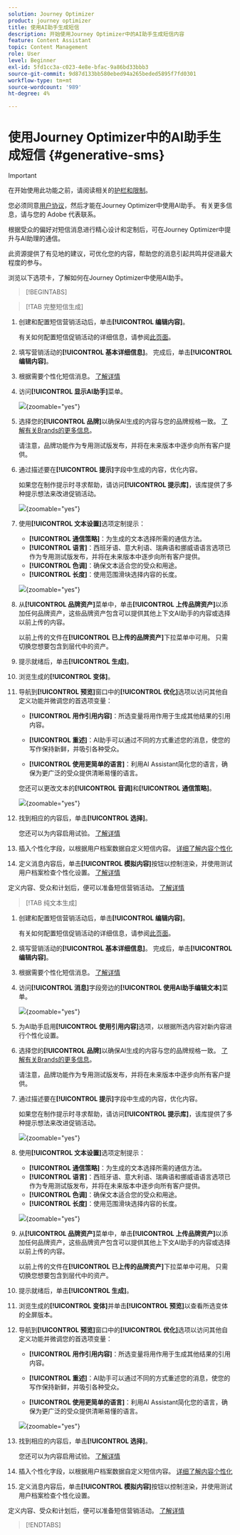 ```yaml
---
solution: Journey Optimizer
product: journey optimizer
title: 使用AI助手生成短信
description: 开始使用Journey Optimizer中的AI助手生成短信内容
feature: Content Assistant
topic: Content Management
role: User
level: Beginner
exl-id: 5fd1cc3a-c023-4e8e-bfac-9a86bd33bbb3
source-git-commit: 9d87d133bb580ebed94a265beded5895f7fd0301
workflow-type: tm+mt
source-wordcount: '989'
ht-degree: 4%

---
```


# 使用Journey Optimizer中的AI助手生成短信 {#generative-sms}

>[!IMPORTANT]
>
>在开始使用此功能之前，请阅读相关的[护栏和限制](gs-generative.md#generative-guardrails)。
></br>
>
>您必须同意[用户协议](https://www.adobe.com/legal/licenses-terms/adobe-dx-gen-ai-user-guidelines.html)，然后才能在Journey Optimizer中使用AI助手。 有关更多信息，请与您的 Adobe 代表联系。

根据受众的偏好对短信消息进行精心设计和定制后，可在Journey Optimizer中提升与AI助理的通信。

此资源提供了有见地的建议，可优化您的内容，帮助您的消息引起共鸣并促进最大程度的参与。

浏览以下选项卡，了解如何在Journey Optimizer中使用AI助手。

>[!BEGINTABS]

>[!TAB 完整短信生成]

1. 创建和配置短信营销活动后，单击&#x200B;**[!UICONTROL 编辑内容]**。

   有关如何配置短信促销活动的详细信息，请参阅[此页面](../sms/create-sms.md)。

1. 填写营销活动的&#x200B;**[!UICONTROL 基本详细信息]**。 完成后，单击&#x200B;**[!UICONTROL 编辑内容]**。

1. 根据需要个性化短信消息。 [了解详情](../sms/create-sms.md)

1. 访问&#x200B;**[!UICONTROL 显示AI助手]**&#x200B;菜单。

   ![](assets/sms-genai-1.png){zoomable="yes"}

1. 选择您的&#x200B;**[!UICONTROL 品牌]**&#x200B;以确保AI生成的内容与您的品牌规格一致。 [了解有关Brands的更多信息](brands.md)。

   请注意，品牌功能作为专用测试版发布，并将在未来版本中逐步向所有客户提供。

1. 通过描述要在&#x200B;**[!UICONTROL 提示]**&#x200B;字段中生成的内容，优化内容。

   如果您在制作提示时寻求帮助，请访问&#x200B;**[!UICONTROL 提示库]**，该库提供了多种提示想法来改进促销活动。

   ![](assets/sms-genai-2.png){zoomable="yes"}

1. 使用&#x200B;**[!UICONTROL 文本设置]**&#x200B;选项定制提示：

   * **[!UICONTROL 通信策略]**：为生成的文本选择所需的通信方法。
   * **[!UICONTROL 语言]**：西班牙语、意大利语、瑞典语和挪威语语言选项已作为专用测试版发布，并将在未来版本中逐步向所有客户提供。
   * **[!UICONTROL 色调]**：确保文本适合您的受众和用途。
   * **[!UICONTROL 长度]**：使用范围滑块选择内容的长度。

   ![](assets/sms-genai-3.png){zoomable="yes"}

1. 从&#x200B;**[!UICONTROL 品牌资产]**&#x200B;菜单中，单击&#x200B;**[!UICONTROL 上传品牌资产]**&#x200B;以添加任何品牌资产，这些品牌资产包含可以提供其他上下文AI助手的内容或选择以前上传的内容。

   以前上传的文件在&#x200B;**[!UICONTROL 已上传的品牌资产]**&#x200B;下拉菜单中可用。 只需切换您想要包含到层代中的资产。

1. 提示就绪后，单击&#x200B;**[!UICONTROL 生成]**。

1. 浏览生成的&#x200B;**[!UICONTROL 变体]**。

1. 导航到&#x200B;**[!UICONTROL 预览]**&#x200B;窗口中的&#x200B;**[!UICONTROL 优化]**&#x200B;选项以访问其他自定义功能并微调您的首选项变量：

   * **[!UICONTROL 用作引用内容]**：所选变量将用作用于生成其他结果的引用内容。

   * **[!UICONTROL 重述]**：AI助手可以通过不同的方式重述您的消息，使您的写作保持新鲜，并吸引各种受众。

   * **[!UICONTROL 使用更简单的语言]**：利用AI Assistant简化您的语言，确保为更广泛的受众提供清晰易懂的语言。

   您还可以更改文本的&#x200B;**[!UICONTROL 音调]**&#x200B;和&#x200B;**[!UICONTROL 通信策略]**。

   ![](assets/sms-genai-4.png){zoomable="yes"}

1. 找到相应的内容后，单击&#x200B;**[!UICONTROL 选择]**。

   您还可以为内容启用试验。 [了解详情](generative-experimentation.md)

1. 插入个性化字段，以根据用户档案数据自定义短信内容。 [详细了解内容个性化](../personalization/personalize.md)

1. 定义消息内容后，单击&#x200B;**[!UICONTROL 模拟内容]**&#x200B;按钮以控制渲染，并使用测试用户档案检查个性化设置。 [了解详情](../personalization/personalize.md)

定义内容、受众和计划后，便可以准备短信营销活动。 [了解详情](../campaigns/review-activate-campaign.md)

>[!TAB 纯文本生成]

1. 创建和配置短信营销活动后，单击&#x200B;**[!UICONTROL 编辑内容]**。

   有关如何配置短信促销活动的详细信息，请参阅[此页面](../sms/create-sms.md)。

1. 填写营销活动的&#x200B;**[!UICONTROL 基本详细信息]**。 完成后，单击&#x200B;**[!UICONTROL 编辑内容]**。

1. 根据需要个性化短信消息。 [了解详情](../sms/create-sms.md)

1. 访问&#x200B;**[!UICONTROL 消息]**&#x200B;字段旁边的&#x200B;**[!UICONTROL 使用AI助手编辑文本]**&#x200B;菜单。

   ![](assets/sms-text-genai-1.png){zoomable="yes"}

1. 为AI助手启用&#x200B;**[!UICONTROL 使用引用内容]**&#x200B;选项，以根据所选内容对新内容进行个性化设置。

1. 选择您的&#x200B;**[!UICONTROL 品牌]**&#x200B;以确保AI生成的内容与您的品牌规格一致。 [了解有关Brands的更多信息](brands.md)。

   请注意，品牌功能作为专用测试版发布，并将在未来版本中逐步向所有客户提供。

1. 通过描述要在&#x200B;**[!UICONTROL 提示]**&#x200B;字段中生成的内容，优化内容。

   如果您在制作提示时寻求帮助，请访问&#x200B;**[!UICONTROL 提示库]**，该库提供了多种提示想法来改进促销活动。

   ![](assets/sms-text-genai-2.png){zoomable="yes"}

1. 使用&#x200B;**[!UICONTROL 文本设置]**&#x200B;选项定制提示：

   * **[!UICONTROL 通信策略]**：为生成的文本选择所需的通信方法。
   * **[!UICONTROL 语言]**：西班牙语、意大利语、瑞典语和挪威语语言选项已作为专用测试版发布，并将在未来版本中逐步向所有客户提供。
   * **[!UICONTROL 色调]**：确保文本适合您的受众和用途。
   * **[!UICONTROL 长度]**：使用范围滑块选择内容的长度。

   ![](assets/sms-text-genai-3.png){zoomable="yes"}

1. 从&#x200B;**[!UICONTROL 品牌资产]**&#x200B;菜单中，单击&#x200B;**[!UICONTROL 上传品牌资产]**&#x200B;以添加任何品牌资产，这些品牌资产包含可以提供其他上下文AI助手的内容或选择以前上传的内容。

   以前上传的文件在&#x200B;**[!UICONTROL 已上传的品牌资产]**&#x200B;下拉菜单中可用。 只需切换您想要包含到层代中的资产。

1. 提示就绪后，单击&#x200B;**[!UICONTROL 生成]**。

1. 浏览生成的&#x200B;**[!UICONTROL 变体]**&#x200B;并单击&#x200B;**[!UICONTROL 预览]**&#x200B;以查看所选变体的全屏版本。

1. 导航到&#x200B;**[!UICONTROL 预览]**&#x200B;窗口中的&#x200B;**[!UICONTROL 优化]**&#x200B;选项以访问其他自定义功能并微调您的首选项变量：

   * **[!UICONTROL 用作引用内容]**：所选变量将用作用于生成其他结果的引用内容。

   * **[!UICONTROL 重述]**：AI助手可以通过不同的方式重述您的消息，使您的写作保持新鲜，并吸引各种受众。

   * **[!UICONTROL 使用更简单的语言]**：利用AI Assistant简化您的语言，确保为更广泛的受众提供清晰易懂的语言。

   ![](assets/sms-text-genai-4.png){zoomable="yes"}

1. 找到相应的内容后，单击&#x200B;**[!UICONTROL 选择]**。

   您还可以为内容启用试验。 [了解详情](generative-experimentation.md)

1. 插入个性化字段，以根据用户档案数据自定义短信内容。 [详细了解内容个性化](../personalization/personalize.md)

1. 定义消息内容后，单击&#x200B;**[!UICONTROL 模拟内容]**&#x200B;按钮以控制渲染，并使用测试用户档案检查个性化设置。

定义内容、受众和计划后，便可以准备短信营销活动。 [了解详情](../campaigns/review-activate-campaign.md)

>[!ENDTABS]
